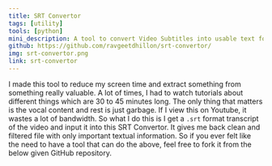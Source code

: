 ```yaml
---
title: SRT Convertor
tags: [utility]
tools: [python]
mini_description: A tool to convert Video Subtitles into usable text format.
github: https://github.com/ravgeetdhillon/srt-convertor/
img: srt-convertor.png
link: srt-convertor
---
```


I made this tool to reduce my screen time and extract something from something really valuable. A lot of times, I had to watch tutorials about different things which are 30 to 45 minutes long. The only thing that matters is the vocal content and rest is just garbage. If I view this on Youtube, it wastes a lot of bandwidth. So what I do this is I get a `.srt` format transcript of the video and input it into this SRT Convertor. It gives me back clean and filtered file with only important textual information. So if you ever felt like the need to have a tool that can do the above, feel free to fork it from the below given GitHub repository.
